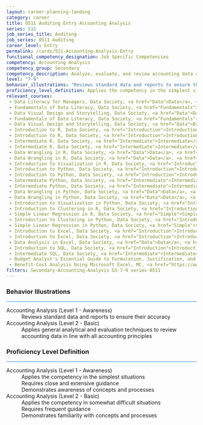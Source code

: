 ```yaml
---
layout: career-planning-landing
category: career
title: 0511 Auditing Entry Accounting Analysis
series: 511
job_series_title: Auditing
job_series: 0511 Auditing
career_level: Entry
permalink: /cards/511-Accounting-Analysis-Entry
functional_competency_designation: Job Specific Competencies
competency: Accounting Analysis
competency_group: Secondary
competency_description: Analyze, evaluate, and review accounting data and reports using business tools and applications, and performance metrics to provide recommendations.
level: "7-9"
behavior_illustrations: "Reviews standard data and reports to ensure their accuracy ? Applies general analytical and evaluation techniques to review accounting data in line with all accounting principles"
proficiency_level_definition: Applies the competency in the simplest situations ? Requires close and extensive guidance ? Demonstrates awareness of concepts and processes ? Applies the competency in somewhat difficult situations ? Requires frequent guidance ? Demonstrates familiarity with concepts and processes 
relevant_courses: 
 - Data Literacy for Managers, Data Society, <a href="Data">Data</a>, <a href="Literacy">Literacy</a>, <a href="for">for</a>, <a href="Managers">Managers</a>, <a href="%%%">%%%</a>, <a href="Data">Data</a>, <a href="Society">Society</a>, <a href="%%%">%%%</a>, <a href="Level">Level</a>, <a href="2">2</a>, <a href="-">-</a>, <a href="Basic">Basic</a>
 - Fundamentals of Data Literacy, Data Society, <a href="Fundamentals">Fundamentals</a>, <a href="of">of</a>, <a href="Data">Data</a>, <a href="Literacy%%%">Literacy%%%</a>, <a href="Data">Data</a>, <a href="Society">Society</a>, <a href="%%%">%%%</a>, <a href="Level">Level</a>, <a href="1-">1-</a>, <a href="Awareness">Awareness</a>
 - Data Visual Design and Storytelling, Data Society, <a href="Data">Data</a>, <a href="Visual">Visual</a>, <a href="Design">Design</a>, <a href="and">and</a>, <a href="Storytelling%%%">Storytelling%%%</a>, <a href="Data">Data</a>, <a href="Society%%%">Society%%%</a>, <a href="Level">Level</a>, <a href="1-">1-</a>, <a href="Awareness">Awareness</a>
 - Fundamentals of Data Literacy, Data Society, <a href="Fundamentals">Fundamentals</a>, <a href="of">of</a>, <a href="Data">Data</a>, <a href="Literacy%%%">Literacy%%%</a>, <a href="Data">Data</a>, <a href="Society">Society</a>, <a href="%%%">%%%</a>, <a href="Level">Level</a>, <a href="2-">2-</a>, <a href="Basic">Basic</a>
 - Data Visual Design and Storytelling, Data Society, <a href="Data">Data</a>, <a href="Visual">Visual</a>, <a href="Design">Design</a>, <a href="and">and</a>, <a href="Storytelling%%%">Storytelling%%%</a>, <a href="Data">Data</a>, <a href="Society%%%">Society%%%</a>, <a href="Level">Level</a>, <a href="2-">2-</a>, <a href="Basic">Basic</a>
 - Introduction to R, Data Society, <a href="Introduction">Introduction</a>, <a href="to">to</a>, <a href="R%%%">R%%%</a>, <a href="Data">Data</a>, <a href="Society%%%">Society%%%</a>, <a href="Level">Level</a>, <a href="1-">1-</a>, <a href="Awareness">Awareness</a>
 - Introduction to R, Data Society, <a href="Introduction">Introduction</a>, <a href="to">to</a>, <a href="R%%%">R%%%</a>, <a href="Data">Data</a>, <a href="Society%%%">Society%%%</a>, <a href="Level">Level</a>, <a href="2-">2-</a>, <a href="Basic">Basic</a>
 - Intermediate R, Data Society, <a href="Intermediate">Intermediate</a>, <a href="R%%%">R%%%</a>, <a href="Data">Data</a>, <a href="Society%%%">Society%%%</a>, <a href="Level">Level</a>, <a href="1-">1-</a>, <a href="Awareness">Awareness</a>
 - Intermediate R, Data Society, <a href="Intermediate">Intermediate</a>, <a href="R%%%">R%%%</a>, <a href="Data">Data</a>, <a href="Society%%%">Society%%%</a>, <a href="Level">Level</a>, <a href="2-">2-</a>, <a href="Basic">Basic</a>
 - Data Wrangling in R, Data Society, <a href="Data">Data</a>, <a href="Wrangling">Wrangling</a>, <a href="in">in</a>, <a href="R%%%">R%%%</a>, <a href="Data">Data</a>, <a href="Society%%%">Society%%%</a>, <a href="Level">Level</a>, <a href="1-">1-</a>, <a href="Awareness">Awareness</a>
 - Data Wrangling in R, Data Society, <a href="Data">Data</a>, <a href="Wrangling">Wrangling</a>, <a href="in">in</a>, <a href="R%%%">R%%%</a>, <a href="Data">Data</a>, <a href="Society%%%">Society%%%</a>, <a href="Level">Level</a>, <a href="2-">2-</a>, <a href="Basic">Basic</a>
 - Introduction to Visualization in R, Data Society, <a href="Introduction">Introduction</a>, <a href="to">to</a>, <a href="Visualization">Visualization</a>, <a href="in">in</a>, <a href="R%%%">R%%%</a>, <a href="Data">Data</a>, <a href="Society%%%">Society%%%</a>, <a href="Level">Level</a>, <a href="2-">2-</a>, <a href="Basic">Basic</a>
 - Introduction to Python, Data Society, <a href="Introduction">Introduction</a>, <a href="to">to</a>, <a href="Python%%%">Python%%%</a>, <a href="Data">Data</a>, <a href="Society%%%">Society%%%</a>, <a href="Level">Level</a>, <a href="1-Awareness">1-Awareness</a>
 - Introduction to Python, Data Society, <a href="Introduction">Introduction</a>, <a href="to">to</a>, <a href="Python%%%">Python%%%</a>, <a href="Data">Data</a>, <a href="Society%%%">Society%%%</a>, <a href="Level">Level</a>, <a href="2-Basic">2-Basic</a>
 - Intermediate Python, Data Society, <a href="Intermediate">Intermediate</a>, <a href="Python">Python</a>, <a href="%%%">%%%</a>, <a href="Data">Data</a>, <a href="Society">Society</a>, <a href="%%%">%%%</a>, <a href="Level">Level</a>, <a href="1-">1-</a>, <a href="Awareness">Awareness</a>
 - Intermediate Python, Data Society, <a href="Intermediate">Intermediate</a>, <a href="Python">Python</a>, <a href="%%%">%%%</a>, <a href="Data">Data</a>, <a href="Society">Society</a>, <a href="%%%">%%%</a>, <a href="Level">Level</a>, <a href="2-Basic">2-Basic</a>
 - Data Wrangling in Python, Data Society, <a href="Data">Data</a>, <a href="Wrangling">Wrangling</a>, <a href="in">in</a>, <a href="Python%%%">Python%%%</a>, <a href="Data">Data</a>, <a href="Society">Society</a>, <a href="%%%">%%%</a>, <a href="Level">Level</a>, <a href="1-">1-</a>, <a href="Awareness">Awareness</a>
 - Data Wrangling in Python, Data Society, <a href="Data">Data</a>, <a href="Wrangling">Wrangling</a>, <a href="in">in</a>, <a href="Python%%%">Python%%%</a>, <a href="Data">Data</a>, <a href="Society">Society</a>, <a href="%%%">%%%</a>, <a href="Level">Level</a>, <a href="2-">2-</a>, <a href="Basic">Basic</a>
 - Introduction to Visualization in Python, Data Society, <a href="Introduction">Introduction</a>, <a href="to">to</a>, <a href="Visualization">Visualization</a>, <a href="in">in</a>, <a href="Python%%%">Python%%%</a>, <a href="Data">Data</a>, <a href="Society">Society</a>, <a href="%%%">%%%</a>, <a href="Level">Level</a>, <a href="2-">2-</a>, <a href="Basic">Basic</a>
 - Introduction to Clustering in R, Data Society, <a href="Introduction">Introduction</a>, <a href="to">to</a>, <a href="Clustering">Clustering</a>, <a href="in">in</a>, <a href="R">R</a>, <a href="%%%">%%%</a>, <a href="Data">Data</a>, <a href="Society">Society</a>, <a href="%%%">%%%</a>, <a href="Level">Level</a>, <a href="2-">2-</a>, <a href="Basic">Basic</a>
 - Simple Linear Regression in R, Data Society, <a href="Simple">Simple</a>, <a href="Linear">Linear</a>, <a href="Regression">Regression</a>, <a href="in">in</a>, <a href="R">R</a>, <a href="%%%">%%%</a>, <a href="Data">Data</a>, <a href="Society">Society</a>, <a href="%%%">%%%</a>, <a href="Level">Level</a>, <a href="2-">2-</a>, <a href="Basic">Basic</a>
 - Introduction to Clustering in Python, Data Society, <a href="Introduction">Introduction</a>, <a href="to">to</a>, <a href="Clustering">Clustering</a>, <a href="in">in</a>, <a href="Python">Python</a>, <a href="%%%">%%%</a>, <a href="Data">Data</a>, <a href="Society">Society</a>, <a href="%%%">%%%</a>, <a href="Level">Level</a>, <a href="2-">2-</a>, <a href="Basic">Basic</a>
 - Simple Linear Regression in Python, Data Society, <a href="Simple">Simple</a>, <a href="Linear">Linear</a>, <a href="Regression">Regression</a>, <a href="in">in</a>, <a href="Python">Python</a>, <a href="%%%">%%%</a>, <a href="Data">Data</a>, <a href="Society">Society</a>, <a href="%%%">%%%</a>, <a href="Level">Level</a>, <a href="2-">2-</a>, <a href="Basic">Basic</a>, <a href="||">||</a>, <a href="https://datasociety.meldr.ai/courses/DataScience/SimpleRegression">https://datasociety.meldr.ai/courses/DataScience/SimpleRegression</a>
 - Introduction to Excel, Data Society, <a href="Introduction">Introduction</a>, <a href="to">to</a>, <a href="Excel">Excel</a>, <a href="%%%">%%%</a>, <a href="Data">Data</a>, <a href="Society">Society</a>, <a href="%%%">%%%</a>, <a href="Level">Level</a>, <a href="1-">1-</a>, <a href="Awareness">Awareness</a>, <a href="||">||</a>, <a href="https://datasociety.meldr.ai/courses/DataSocietyExcel/IntroToExcel">https://datasociety.meldr.ai/courses/DataSocietyExcel/IntroToExcel</a>
 - Introduction to Excel, Data Society, <a href="Introduction">Introduction</a>, <a href="to">to</a>, <a href="Excel">Excel</a>, <a href="%%%">%%%</a>, <a href="Data">Data</a>, <a href="Society">Society</a>, <a href="%%%">%%%</a>, <a href="Level">Level</a>, <a href="2-">2-</a>, <a href="Basic">Basic</a>, <a href="||">||</a>, <a href="https://datasociety.meldr.ai/courses/DataSocietyExcel/IntroToExcel">https://datasociety.meldr.ai/courses/DataSocietyExcel/IntroToExcel</a>
 - Data Analysis in Excel, Data Society, <a href="Data">Data</a>, <a href="Analysis">Analysis</a>, <a href="in">in</a>, <a href="Excel">Excel</a>, <a href="%%%">%%%</a>, <a href="Data">Data</a>, <a href="Society">Society</a>, <a href="%%%">%%%</a>, <a href="Level">Level</a>, <a href="2-">2-</a>, <a href="Basic">Basic</a>, <a href="||">||</a>, <a href="https://datasociety.meldr.ai/courses/DataSocietyExcel/DataAnalysisInExcel">https://datasociety.meldr.ai/courses/DataSocietyExcel/DataAnalysisInExcel</a>
 - Introduction to SQL, Data Society, <a href="Introduction">Introduction</a>, <a href="to">to</a>, <a href="SQL">SQL</a>, <a href="%%%">%%%</a>, <a href="Data">Data</a>, <a href="Society">Society</a>, <a href="%%%">%%%</a>, <a href="Level">Level</a>, <a href="1-">1-</a>, <a href="Awareness">Awareness</a>, <a href="||">||</a>, <a href="https://datasociety.meldr.ai/courses/SQL/IntroToSQL">https://datasociety.meldr.ai/courses/SQL/IntroToSQL</a>
 - Intermediate SQL, Data Society, <a href="Intermediate">Intermediate</a>, <a href="SQL">SQL</a>, <a href="%%%">%%%</a>, <a href="Data">Data</a>, <a href="Society">Society</a>, <a href="%%%">%%%</a>, <a href="Level">Level</a>, <a href="2-">2-</a>, <a href="Basic">Basic</a>, <a href="||">||</a>, <a href="https://datasociety.meldr.ai/courses/SQL/IntermediateSQL">https://datasociety.meldr.ai/courses/SQL/IntermediateSQL</a>
 - Budget Analyst's Essential Guide to Formulation, Justification, and Execution, MC, <a href="https://www.managementconcepts.com/course/id/5321?utm_source=CFOportal&utm_medium=listing&utm_campaign=CFOTTEP&utm_id=23FM">https://www.managementconcepts.com/course/id/5321?utm_source=CFOportal&utm_medium=listing&utm_campaign=CFOTTEP&utm_id=23FM</a>
 - Benefit-Cost Analysis Using Microsoft Excel, MC, <a href="https://www.managementconcepts.com/course/id/5405?utm_source=CFOportal&utm_medium=listing&utm_campaign=CFOTTEP&utm_id=23FM">https://www.managementconcepts.com/course/id/5405?utm_source=CFOportal&utm_medium=listing&utm_campaign=CFOTTEP&utm_id=23FM</a>
filters: Secondary-Accounting-Analysis GS-7-9 series-0511
---
```


<div class="desktop:grid-col-6 margin-y-3">
  <div class="border-top-2 bg-white padding-3 shadow-5 height-full members-hover border-1px button-border border-top-blue radius-lg card-text-color">
    <h3>Behavior Illustrations</h3>
    <hr style="background-color: #2680EB !important;"/>
    <dl class="text-base card-content-color"><dt>Accounting Analysis (Level 1 - Awareness)</dt><dd>Reviews standard data and reports to ensure their accuracy</dd><dt>Accounting Analysis (Level 2 - Basic)</dt><dd>Applies general analytical and evaluation techniques to review accounting data in line with all accounting principles</dd></dl>
  </div>
</div>
<div class="desktop:grid-col-6 margin-y-3">
  <div class="border-top-2 bg-white padding-3 shadow-5 height-full members-hover border-1px button-border border-top-blue radius-lg card-text-color">
    <h3>Proficiency Level Definition</h3>
     <hr style="background-color: #2680EB !important;"/>
    <dl class="text-base card-content-color"><dt>Accounting Analysis (Level 1 - Awareness)</dt><dd>Applies the competency in the simplest situations </dd><dd> Requires close and extensive guidance </dd><dd> Demonstrates awareness of concepts and processes</dd><dt>Accounting Analysis (Level 2 - Basic)</dt><dd>Applies the competency in somewhat difficult situations </dd><dd> Requires frequent guidance </dd><dd> Demonstrates familiarity with concepts and processes </dd></dl>
  </div>
</div>